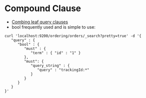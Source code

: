 # Compound Clause #

* <a href="https://www.elastic.co/guide/en/elasticsearch/reference/current/compound-queries.html" target="_blank">Combing leaf query clauses</a>
* bool frequently used and is simple to use:
```
curl 'localhost:9200/ordering/orders/_search?pretty=true' -d '{
   "query" : {
      "bool" : {
         "must" : {
            "term" : { "id" : "1" }
         },
         "must": {
            "query_string" : { 
               "query" : "trackingId:*" 
            }
         }
      }
   }
}'
```
